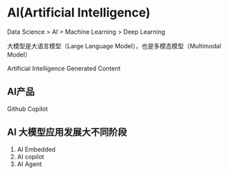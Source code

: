 # AI(Artificial Intelligence)

Data Science > AI > Machine Learning > Deep Learning

大模型是大语言模型（Large Language Model），也是多模态模型（Multimodal Model）

Artificial Intelligence Generated Content

## AI产品
Github Copilot 

## AI 大模型应用发展大不同阶段
1. AI Embedded
2. AI copilot 
3. AI Agent 
